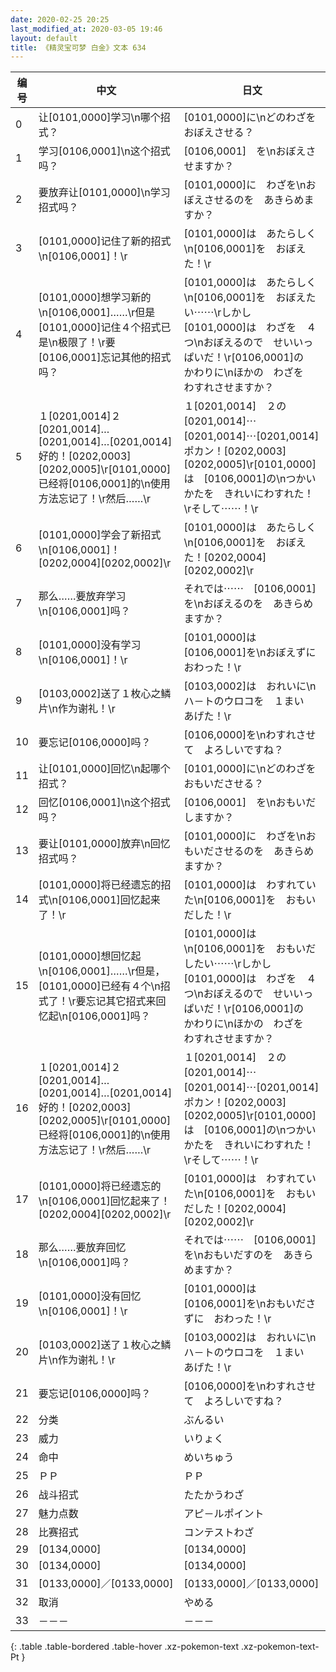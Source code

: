 ```yaml
---
date: 2020-02-25 20:25
last_modified_at: 2020-03-05 19:46
layout: default
title: 《精灵宝可梦 白金》文本 634
---
```

| 编号 | 中文 | 日文 |
| ---- | ---- | ---- |
| 0 | 让[0101,0000]学习\n哪个招式？ | [0101,0000]に\nどのわざを　おぼえさせる？ |
| 1 | 学习[0106,0001]\n这个招式吗？ | [0106,0001]　を\nおぼえさせますか？ |
| 2 | 要放弃让[0101,0000]\n学习招式吗？ | [0101,0000]に　わざを\nおぼえさせるのを　あきらめますか？ |
| 3 | [0101,0000]记住了新的招式\n[0106,0001]！\r | [0101,0000]は　あたらしく\n[0106,0001]を　おぼえた！\r |
| 4 | [0101,0000]想学习新的\n[0106,0001]……\r但是[0101,0000]记住４个招式已是\n极限了！\r要[0106,0001]忘记其他的招式吗？ | [0101,0000]は　あたらしく\n[0106,0001]を　おぼえたい⋯⋯\rしかし　[0101,0000]は　わざを　４つ\nおぼえるので　せいいっぱいだ！\r[0106,0001]の　かわりに\nほかの　わざを　わすれさせますか？ |
| 5 | １[0201,0014]２[0201,0014]…[0201,0014]…[0201,0014]好的！[0202,0003][0202,0005]\r[0101,0000]已经将[0106,0001]的\n使用方法忘记了！\r然后……\r | １[0201,0014]　２の[0201,0014]⋯[0201,0014]⋯[0201,0014]　ポカン！[0202,0003][0202,0005]\r[0101,0000]は　[0106,0001]の\nつかいかたを　きれいにわすれた！\rそして⋯⋯！\r |
| 6 | [0101,0000]学会了新招式\n[0106,0001]！[0202,0004][0202,0002]\r | [0101,0000]は　あたらしく\n[0106,0001]を　おぼえた！[0202,0004][0202,0002]\r |
| 7 | 那么……要放弃学习\n[0106,0001]吗？ | それでは⋯⋯　[0106,0001]を\nおぼえるのを　あきらめますか？ |
| 8 | [0101,0000]没有学习\n[0106,0001]！\r | [0101,0000]は　[0106,0001]を\nおぼえずに　おわった！\r |
| 9 | [0103,0002]送了１枚心之鳞片\n作为谢礼！\r | [0103,0002]は　おれいに\nハ－トのウロコを　１まい　あげた！\r |
| 10 | 要忘记[0106,0000]吗？ | [0106,0000]を\nわすれさせて　よろしいですね？ |
| 11 | 让[0101,0000]回忆\n起哪个招式？ | [0101,0000]に\nどのわざを　おもいださせる？ |
| 12 | 回忆[0106,0001]\n这个招式吗？ | [0106,0001]　を\nおもいだしますか？ |
| 13 | 要让[0101,0000]放弃\n回忆招式吗？ | [0101,0000]に　わざを\nおもいださせるのを　あきらめますか？ |
| 14 | [0101,0000]将已经遗忘的招式\n[0106,0001]回忆起来了！\r | [0101,0000]は　わすれていた\n[0106,0001]を　おもいだした！\r |
| 15 | [0101,0000]想回忆起\n[0106,0001]……\r但是，[0101,0000]已经有４个\n招式了！\r要忘记其它招式来回忆起\n[0106,0001]吗？ | [0101,0000]は\n[0106,0001]を　おもいだしたい⋯⋯\rしかし　[0101,0000]は　わざを　４つ\nおぼえるので　せいいっぱいだ！\r[0106,0001]の　かわりに\nほかの　わざを　わすれさせますか？ |
| 16 | １[0201,0014]２[0201,0014]…[0201,0014]…[0201,0014]好的！[0202,0003][0202,0005]\r[0101,0000]已经将[0106,0001]的\n使用方法忘记了！\r然后……\r | １[0201,0014]　２の[0201,0014]⋯[0201,0014]⋯[0201,0014]　ポカン！[0202,0003][0202,0005]\r[0101,0000]は　[0106,0001]の\nつかいかたを　きれいにわすれた！\rそして⋯⋯！\r |
| 17 | [0101,0000]将已经遗忘的\n[0106,0001]回忆起来了！[0202,0004][0202,0002]\r | [0101,0000]は　わすれていた\n[0106,0001]を　おもいだした！[0202,0004][0202,0002]\r |
| 18 | 那么……要放弃回忆\n[0106,0001]吗？ | それでは⋯⋯　[0106,0001]を\nおもいだすのを　あきらめますか？ |
| 19 | [0101,0000]没有回忆\n[0106,0001]！\r | [0101,0000]は　[0106,0001]を\nおもいださずに　おわった！\r |
| 20 | [0103,0002]送了１枚心之鳞片\n作为谢礼！\r | [0103,0002]は　おれいに\nハ－トのウロコを　１まい　あげた！\r |
| 21 | 要忘记[0106,0000]吗？ | [0106,0000]を\nわすれさせて　よろしいですね？ |
| 22 | 分类 | ぶんるい |
| 23 | 威力 | いりょく |
| 24 | 命中 | めいちゅう |
| 25 | ＰＰ | ＰＰ |
| 26 | 战斗招式 | たたかうわざ |
| 27 | 魅力点数 | アピ－ルポイント |
| 28 | 比赛招式 | コンテストわざ |
| 29 | [0134,0000] | [0134,0000] |
| 30 | [0134,0000] | [0134,0000] |
| 31 | [0133,0000]／[0133,0000] | [0133,0000]／[0133,0000] |
| 32 | 取消 | やめる |
| 33 | －－－ | －－－ |
{: .table .table-bordered .table-hover .xz-pokemon-text .xz-pokemon-text-Pt }